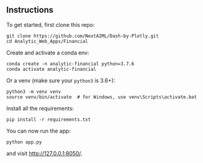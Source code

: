 ## Instructions

To get started, first clone this repo:

```
git clone https://github.com/NextAIML/Dash-by-Plotly.git 
cd Analytic_Web_Apps/Financial
```


Create and activate a conda env:
```
conda create -n analytic-financial python=3.7.6
conda activate analytic-financial
```

Or a venv (make sure your `python3` is 3.6+):
```
python3 -m venv venv
source venv/bin/activate  # for Windows, use venv\Scripts\activate.bat
```

Install all the requirements:

```
pip install -r requirements.txt
```

You can now run the app:
```
python app.py
```

and visit http://127.0.0.1:8050/.